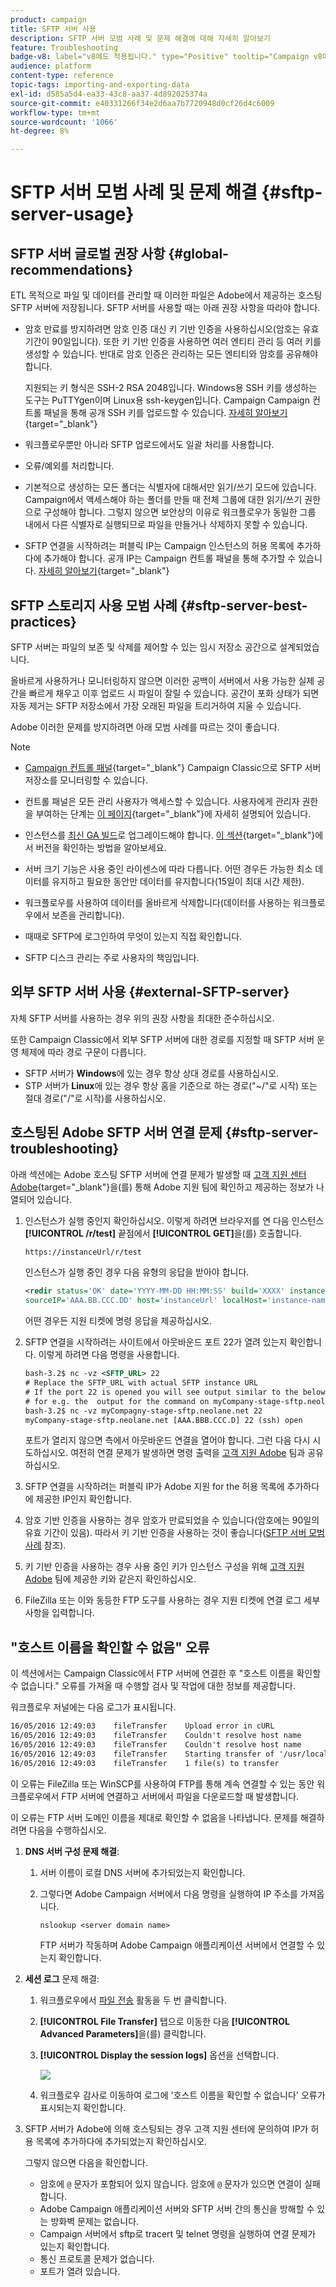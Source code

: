 ```yaml
---
product: campaign
title: SFTP 서버 사용
description: SFTP 서버 모범 사례 및 문제 해결에 대해 자세히 알아보기
feature: Troubleshooting
badge-v8: label="v8에도 적용됩니다." type="Positive" tooltip="Campaign v8에도 적용됩니다."
audience: platform
content-type: reference
topic-tags: importing-and-exporting-data
exl-id: d585a5d4-ea33-43c8-aa37-4d892025374a
source-git-commit: e40331266f34e2d6aa7b7720948d0cf26d4c6009
workflow-type: tm+mt
source-wordcount: '1066'
ht-degree: 8%

---
```


# SFTP 서버 모범 사례 및 문제 해결 {#sftp-server-usage}

## SFTP 서버 글로벌 권장 사항 {#global-recommendations}

ETL 목적으로 파일 및 데이터를 관리할 때 이러한 파일은 Adobe에서 제공하는 호스팅 SFTP 서버에 저장됩니다. SFTP 서버를 사용할 때는 아래 권장 사항을 따라야 합니다.

* 암호 만료를 방지하려면 암호 인증 대신 키 기반 인증을 사용하십시오(암호는 유효 기간이 90일입니다). 또한 키 기반 인증을 사용하면 여러 엔티티 관리 등 여러 키를 생성할 수 있습니다. 반대로 암호 인증은 관리하는 모든 엔티티와 암호를 공유해야 합니다.

  지원되는 키 형식은 SSH-2 RSA 2048입니다. Windows용 SSH 키를 생성하는 도구는 PuTTYgen이며 Linux용 ssh-keygen입니다. Campaign Campaign 컨트롤 패널을 통해 공개 SSH 키를 업로드할 수 있습니다. [자세히 알아보기](https://experienceleague.adobe.com/en/docs/control-panel/using/sftp-management/key-management){target="_blank"}

* 워크플로우뿐만 아니라 SFTP 업로드에서도 일괄 처리를 사용합니다.

* 오류/예외를 처리합니다.

* 기본적으로 생성하는 모든 폴더는 식별자에 대해서만 읽기/쓰기 모드에 있습니다. Campaign에서 액세스해야 하는 폴더를 만들 때 전체 그룹에 대한 읽기/쓰기 권한으로 구성해야 합니다. 그렇지 않으면 보안상의 이유로 워크플로우가 동일한 그룹 내에서 다른 식별자로 실행되므로 파일을 만들거나 삭제하지 못할 수 있습니다.

* SFTP 연결을 시작하려는 퍼블릭 IP는 Campaign 인스턴스의 허용 목록에 추가하다에 추가해야 합니다. 공개 IP는 Campaign 컨트롤 패널을 통해 추가할 수 있습니다. [자세히 알아보기](https://experienceleague.adobe.com/en/docs/control-panel/using/sftp-management/ip-range-allow-listing){target="_blank"}

## SFTP 스토리지 사용 모범 사례 {#sftp-server-best-practices}

SFTP 서버는 파일의 보존 및 삭제를 제어할 수 있는 임시 저장소 공간으로 설계되었습니다.

올바르게 사용하거나 모니터링하지 않으면 이러한 공백이 서버에서 사용 가능한 실제 공간을 빠르게 채우고 이후 업로드 시 파일이 잘릴 수 있습니다. 공간이 포화 상태가 되면 자동 제거는 SFTP 저장소에서 가장 오래된 파일을 트리거하여 지울 수 있습니다.

Adobe 이러한 문제를 방지하려면 아래 모범 사례를 따르는 것이 좋습니다.

>[!NOTE]
>
>* [Campaign 컨트롤 패널](https://experienceleague.adobe.com/docs/control-panel/using/sftp-management/sftp-storage-management.html){target="_blank"} Campaign Classic으로 SFTP 서버 저장소를 모니터링할 수 있습니다.
>
>* 컨트롤 패널은 모든 관리 사용자가 액세스할 수 있습니다. 사용자에게 관리자 권한을 부여하는 단계는 [이 페이지](https://experienceleague.adobe.com/docs/control-panel/using/discover-control-panel/managing-permissions.html?lang=ko#discover-control-panel){target="_blank"}에 자세히 설명되어 있습니다.
>
>* 인스턴스를 [최신 GA 빌드](../../rn/using/rn-overview.md)로 업그레이드해야 합니다. [이 섹션](../../platform/using/launching-adobe-campaign.md#getting-your-campaign-version){target="_blank"}에서 버전을 확인하는 방법을 알아보세요.

* 서버 크기 기능은 사용 중인 라이센스에 따라 다릅니다. 어떤 경우든 가능한 최소 데이터를 유지하고 필요한 동안만 데이터를 유지합니다(15일이 최대 시간 제한).

* 워크플로우를 사용하여 데이터를 올바르게 삭제합니다(데이터를 사용하는 워크플로우에서 보존을 관리합니다).

* 때때로 SFTP에 로그인하여 무엇이 있는지 직접 확인합니다.

* SFTP 디스크 관리는 주로 사용자의 책임입니다.

## 외부 SFTP 서버 사용 {#external-SFTP-server}

자체 SFTP 서버를 사용하는 경우 위의 권장 사항을 최대한 준수하십시오.

또한 Campaign Classic에서 외부 SFTP 서버에 대한 경로를 지정할 때 SFTP 서버 운영 체제에 따라 경로 구문이 다릅니다.

* SFTP 서버가 **Windows**&#x200B;에 있는 경우 항상 상대 경로를 사용하십시오.
* STP 서버가 **Linux**&#x200B;에 있는 경우 항상 홈을 기준으로 하는 경로(&quot;~/&quot;로 시작) 또는 절대 경로(&quot;/&quot;로 시작)를 사용하십시오.

## 호스팅된 Adobe SFTP 서버 연결 문제 {#sftp-server-troubleshooting}

아래 섹션에는 Adobe 호스팅 SFTP 서버에 연결 문제가 발생할 때 [고객 지원 센터 Adobe](https://helpx.adobe.com/kr/enterprise/admin-guide.html/enterprise/using/support-for-experience-cloud.ug.html){target="_blank"}을(를) 통해 Adobe 지원 팀에 확인하고 제공하는 정보가 나열되어 있습니다.

1. 인스턴스가 실행 중인지 확인하십시오. 이렇게 하려면 브라우저를 연 다음 인스턴스 **[!UICONTROL /r/test]** 끝점에서 **[!UICONTROL GET]**&#x200B;을(를) 호출합니다.

   ```xml
   https://instanceUrl/r/test
   ```

   인스턴스가 실행 중인 경우 다음 유형의 응답을 받아야 합니다.

   ```xml
   <redir status='OK' date='YYYY-MM-DD HH:MM:SS' build='XXXX' instance='instance-name'
   sourceIP='AAA.BB.CCC.DD' host='instanceUrl' localHost='instance-name'/>
   ```

   어떤 경우든 지원 티켓에 명령 응답을 제공하십시오.

1. SFTP 연결을 시작하려는 사이트에서 아웃바운드 포트 22가 열려 있는지 확인합니다. 이렇게 하려면 다음 명령을 사용합니다.

   ```xml
   bash-3.2$ nc -vz <SFTP_URL> 22
   # Replace the SFTP_URL with actual SFTP instance URL
   # If the port 22 is opened you will see output similar to the below one
   # for e.g. the  output for the command on myCompany-stage-sftp.neolane.net after ssh-out, will give
   bash-3.2$ nc -vz myCompagny-stage-sftp.neolane.net 22
   myCompany-stage-sftp.neolane.net [AAA.BBB.CCC.D] 22 (ssh) open
   ```

   포트가 열리지 않으면 측에서 아웃바운드 연결을 열어야 합니다. 그런 다음 다시 시도하십시오. 여전히 연결 문제가 발생하면 명령 출력을 [고객 지원 Adobe](https://helpx.adobe.com/kr/enterprise/admin-guide.html/enterprise/using/support-for-experience-cloud.ug.html) 팀과 공유하십시오.

1. SFTP 연결을 시작하려는 퍼블릭 IP가 Adobe 지원 for the 허용 목록에 추가하다에 제공한 IP인지 확인합니다.
1. 암호 기반 인증을 사용하는 경우 암호가 만료되었을 수 있습니다(암호에는 90일의 유효 기간이 있음). 따라서 키 기반 인증을 사용하는 것이 좋습니다([SFTP 서버 모범 사례](#sftp-server-best-practices) 참조).
1. 키 기반 인증을 사용하는 경우 사용 중인 키가 인스턴스 구성을 위해 [고객 지원 Adobe](https://helpx.adobe.com/kr/enterprise/admin-guide.html/enterprise/using/support-for-experience-cloud.ug.html) 팀에 제공한 키와 같은지 확인하십시오.
1. FileZilla 또는 이와 동등한 FTP 도구를 사용하는 경우 지원 티켓에 연결 로그 세부 사항을 입력합니다.

## &quot;호스트 이름을 확인할 수 없음&quot; 오류

이 섹션에서는 Campaign Classic에서 FTP 서버에 연결한 후 &quot;호스트 이름을 확인할 수 없습니다.&quot; 오류를 가져올 때 수행할 검사 및 작업에 대한 정보를 제공합니다.

워크플로우 저널에는 다음 로그가 표시됩니다.

```xml
16/05/2016 12:49:03    fileTransfer    Upload error in cURL
16/05/2016 12:49:03    fileTransfer    Couldn't resolve host name
16/05/2016 12:49:03    fileTransfer    Couldn't resolve host name
16/05/2016 12:49:03    fileTransfer    Starting transfer of '/usr/local/neolane/nl6/var/williamreed/export/Recipients' to 'ftp://213.253.61.250/Recipients'
16/05/2016 12:49:03    fileTransfer    1 file(s) to transfer
```

이 오류는 FileZilla 또는 WinSCP를 사용하여 FTP를 통해 계속 연결할 수 있는 동안 워크플로우에서 FTP 서버에 연결하고 서버에서 파일을 다운로드할 때 발생합니다.

이 오류는 FTP 서버 도메인 이름을 제대로 확인할 수 없음을 나타냅니다. 문제를 해결하려면 다음을 수행하십시오.

1. **DNS 서버 구성 문제 해결**:

   1. 서버 이름이 로컬 DNS 서버에 추가되었는지 확인합니다.
   1. 그렇다면 Adobe Campaign 서버에서 다음 명령을 실행하여 IP 주소를 가져옵니다.

      `nslookup <server domain name>`

      FTP 서버가 작동하며 Adobe Campaign 애플리케이션 서버에서 연결할 수 있는지 확인합니다.

1. **세션 로그** 문제 해결:

   1. 워크플로우에서 [파일 전송](../../workflow/using/file-transfer.md) 활동을 두 번 클릭합니다.
   1. **[!UICONTROL File Transfer]** 탭으로 이동한 다음 **[!UICONTROL Advanced Parameters]**&#x200B;을(를) 클릭합니다.
   1. **[!UICONTROL Display the session logs]** 옵션을 선택합니다.

      ![](assets/sftp-error-display-logs.png)

   1. 워크플로우 감사로 이동하여 로그에 &#39;호스트 이름을 확인할 수 없습니다&#39; 오류가 표시되는지 확인합니다.

1. SFTP 서버가 Adobe에 의해 호스팅되는 경우 고객 지원 센터에 문의하여 IP가 허용 목록에 추가하다에 추가되었는지 확인하십시오.

   그렇지 않으면 다음을 확인합니다.

   * 암호에 `@` 문자가 포함되어 있지 않습니다. 암호에 `@` 문자가 있으면 연결이 실패합니다.
   * Adobe Campaign 애플리케이션 서버와 SFTP 서버 간의 통신을 방해할 수 있는 방화벽 문제는 없습니다.
   * Campaign 서버에서 sftp로 tracert 및 telnet 명령을 실행하여 연결 문제가 있는지 확인합니다.
   * 통신 프로토콜 문제가 없습니다.
   * 포트가 열려 있습니다.

